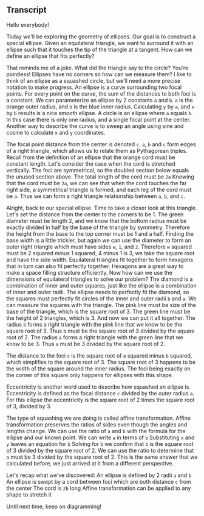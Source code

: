 

## Transcript

Hello everybody!

Today we'll be exploring the geometry of ellipses.
Our goal is to construct a special ellipse.
Given an equilateral triangle, we want to surround it with an ellipse such that it touches the tip of the triangle at a tangent.
How can we define an ellipse that fits perfectly?

That reminds me of a joke.
What did the triangle say to the circle? You're pointless!
Ellipses have no corners so how can we measure them?
I like to think of an ellipse as a squashed circle, but we'll need a more precise notation to make progress.
An ellipse is a curve surrounding two focal points. For every point on the curve, the sum of the distances to both foci is a constant.
We can parameterize an ellipse by 2 constants `a` and `b`.
`a` is the orange outer radius, and `b` is the blue inner radius.
Calculating `y` by `a`, and `x` by `b` results is a nice smooth ellipse.
A circle is an ellipse where `a` equals `b`.
In this case there is only one radius, and a single focal point at the center.
Another way to describe the curve is to sweep an angle using sine and cosine to calculate `x` and `y` coordinates.

The focal point distance from the center is denoted `c`.
`a`, `b` and `c` form edges of a right triangle, which allows us to relate them as Pythagorean triples.
Recall from the definition of an ellipse that the orange cord must be constant length.
Let's consider the case when the cord is stretched vertically.
The foci are symmetrical, so the doubled section below equals the unused section above.
The total length of the cord must be `2a`
Knowing that the cord must be `2a`, we can see that when the cord touches the far right side, a symmetrical triangle is formed, and each leg of the cord must be `a`.
Thus we can form a right triangle relationship between `a`, `b`, and `c`.

Alright, back to our special ellipse.
Time to take a closer look at this triangle.
Let's set the distance from the center to the corners to be 1.
The green diameter must be length 2, and we know that the bottom radius must be exactly divided in half by the base of the triangle by symmetry.
Therefore the height from the base to the top corner must be 1 and a half.
Finding the base width is a little trickier, but again we can use the diameter to form an outer right triangle which must have sides `w`, `1`, and `2`.
Therefore `w` squared must be 2 squared minus 1 squared,
4 minus 1 is 3,
we take the square root and have the side width.
Equilateral triangles fit together to form hexagons that in turn can also fit perfectly together.
Hexagons are a great way to make a space filling structure efficiently.
Now how can we use the dimensions of equilateral triangles to solve our problem?
The diamond is a combination of inner and outer squares, just like the ellipse is a combination of inner and outer radii.
The ellipse needs to perfectly fit the diamond, so the squares must perfectly fit circles of the inner and outer radii `b` and `a`.
We can measure the squares with the triangle.
The pink line must be size of the base of the triangle,
which is the square root of 3.
The green line must be the height of 2 triangles,
which is 3.
And now we can put it all together.
The radius `b` forms a right triangle with the pink line that we know to be the square root of 3.
Thus `b` must be the square root of 3 divided by the square root of 2.
The radius `a` forms a right triangle with the green line that we know to be 3.
Thus `a` must be 3 divided by the square root of 2.

The distance to the foci `c` is the square root of `a` squared minus `b` squared, which simplifies to the square root of 3.
The square root of 3 happens to be the width of the square around the inner radius.
The foci being exactly on the corner of this square only happens for ellipses with this shape.

Eccentricity is another word used to describe how squashed an ellipse is.
Eccentricity is defined as the focal distance `c` divided by the outer radius `a`.
For this ellipse the eccentricity is the square root of 2 times the square root of 3, divided by 3.

The type of squashing we are doing is called affine transformation.
Affine transformation preserves the ratios of sides even though the angles and lengths change.
We can use the ratio of `a` and `b` with the formula for the ellipse and our known point.
We can write `a` in terms of `b`
Substituting `x` and `y` leaves an equation for `b`
Solving for `b` we confirm that `b` is the square root of 3 divided by the square root of 2.
We can use the ratio to determine that `a` must be 3 divided by the square root of 2.
This is the same answer that we calculated before, we just arrived at it from a different perspective.

Let's recap what we've discovered:
An ellipse is defined by 2 radii `a` and `b`
An ellipse is swept by a cord between foci which are both distance `c` from the center
The cord is `2b` long
Affine transformation can be applied to any shape to stretch it

Until next time, keep on diagramming!
